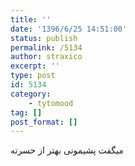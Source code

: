 ```yaml
---
title: ''
date: '1396/6/25 14:51:00'
status: publish
permalink: /5134
author: straxico
excerpt: ''
type: post
id: 5134
category:
    - tytomood
tag: []
post_format: []
---
```

میگفت پشیمونی بهتر از حسرته